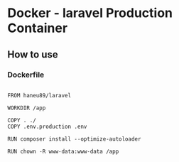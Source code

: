 # Docker - laravel Production Container 

## How to use

### Dockerfile

```docker

FROM haneu89/laravel

WORKDIR /app

COPY . ./
COPY .env.production .env

RUN composer install --optimize-autoloader

RUN chown -R www-data:www-data /app

```
